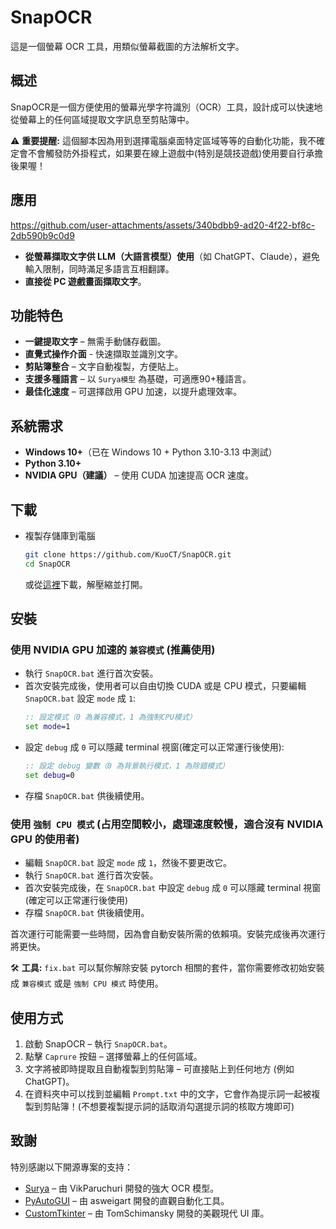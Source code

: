 # SnapOCR
這是一個螢幕 OCR 工具，用類似螢幕截圖的方法解析文字。

## 概述
SnapOCR是一個方便使用的螢幕光學字符識別（OCR）工具，設計成可以快速地從螢幕上的任何區域提取文字訊息至剪貼簿中。

⚠ **重要提醒:** 這個腳本因為用到選擇電腦桌面特定區域等等的自動化功能，我不確定會不會觸發防外掛程式，如果要在線上遊戲中(特別是競技遊戲)使用要自行承擔後果喔！

## 應用
https://github.com/user-attachments/assets/340bdbb9-ad20-4f22-bf8c-2db590b9c0d9

- **從螢幕擷取文字供 LLM（大語言模型）使用**（如 ChatGPT、Claude），避免輸入限制，同時滿足多語言互相翻譯。
- **直接從 PC 遊戲畫面擷取文字**。

## 功能特色
- **一鍵提取文字** – 無需手動儲存截圖。
- **直覺式操作介面** - 快速擷取並識別文字。
- **剪貼簿整合** – 文字自動複製，方便貼上。
- **支援多種語言** – 以 `Surya模型` 為基礎，可適應90+種語言。
- **最佳化速度** – 可選擇啟用 GPU 加速，以提升處理效率。

## 系統需求
- **Windows 10+**（已在 Windows 10 + Python 3.10-3.13 中測試）
- **Python 3.10+**
- **NVIDIA GPU（建議）** – 使用 CUDA 加速提高 OCR 速度。

## 下載
- 複製存儲庫到電腦
   ```bash
   git clone https://github.com/KuoCT/SnapOCR.git
   cd SnapOCR
   ```
   或從[這裡](https://github.com/KuoCT/SnapOCR/archive/refs/heads/main.zip)下載，解壓縮並打開。

## 安裝
### 使用 NVIDIA GPU 加速的 `兼容模式` (推薦使用)
- 執行 `SnapOCR.bat` 進行首次安裝。
- 首次安裝完成後，使用者可以自由切換 CUDA 或是 CPU 模式，只要編輯`SnapOCR.bat` 設定 `mode` 成 `1`:
   ```bat
   :: 設定模式（0 為兼容模式，1 為強制CPU模式）
   set mode=1
   ```
- 設定 `debug` 成 `0` 可以隱藏 terminal 視窗(確定可以正常運行後使用):
   ```bat
   :: 設定 debug 變數（0 為背景執行模式，1 為除錯模式）
   set debug=0
   ```
- 存檔 `SnapOCR.bat` 供後續使用。

### 使用 `強制 CPU 模式` (占用空間較小，處理速度較慢，適合沒有 NVIDIA GPU 的使用者)
- 編輯 `SnapOCR.bat` 設定 `mode` 成 `1`，然後不要更改它。
- 執行 `SnapOCR.bat` 進行首次安裝。
- 首次安裝完成後，在 `SnapOCR.bat` 中設定 `debug` 成 `0` 可以隱藏 terminal 視窗(確定可以正常運行後使用)
- 存檔 `SnapOCR.bat` 供後續使用。

首次運行可能需要一些時間，因為會自動安裝所需的依賴項。安裝完成後再次運行將更快。

🛠 **工具:** `fix.bat` 可以幫你解除安裝 pytorch 相關的套件，當你需要修改初始安裝成 `兼容模式` 或是 `強制 CPU 模式` 時使用。

## 使用方式
1. 啟動 SnapOCR – 執行 `SnapOCR.bat`。
2. 點擊 `Caprure` 按鈕 – 選擇螢幕上的任何區域。
3. 文字將被即時提取且自動複製到剪貼簿 – 可直接貼上到任何地方 (例如 ChatGPT)。
4. 在資料夾中可以找到並編輯 `Prompt.txt` 中的文字，它會作為提示詞一起被複製到剪貼簿！(不想要複製提示詞的話取消勾選提示詞的核取方塊即可)

## 致謝
特別感謝以下開源專案的支持：
- [Surya](https://github.com/VikParuchuri/surya) – 由 VikParuchuri 開發的強大 OCR 模型。
- [PyAutoGUI](https://github.com/asweigart/pyautogui) – 由 asweigart 開發的直觀自動化工具。
- [CustomTkinter](https://github.com/TomSchimansky/CustomTkinter) – 由 TomSchimansky 開發的美觀現代 UI 庫。

